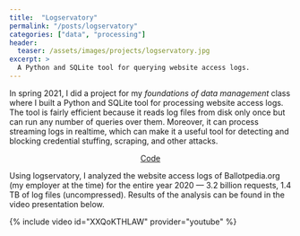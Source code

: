 ```yaml
---
title:  "Logservatory"
permalink: "/posts/logservatory"
categories: ["data", "processing"]
header:
  teaser: /assets/images/projects/logservatory.jpg
excerpt: >
  A Python and SQLite tool for querying website access logs.
---
```


In spring 2021, I did a project for my *foundations of data management* class where I built a Python and SQLite tool for processing website access logs. The tool is fairly efficient because it reads log files from disk only once but can run any number of queries over them. Moreover, it can process streaming logs in realtime, which can make it a useful tool for detecting and blocking credential stuffing, scraping, and other attacks.

<center>
<a class="btn btn--info btn--primary" href="https://github.com/tomreitz/logservatory" target="_blank">Code</a>
<br />
</center>

Using logservatory, I analyzed the website access logs of Ballotpedia.org (my employer at the time) for the entire year 2020 &mdash; 3.2 billion requests, 1.4 TB of log files (uncompressed). Results of the analysis can be found in the video presentation below.

{% include video id="XXQoKTHLAW" provider="youtube" %}
